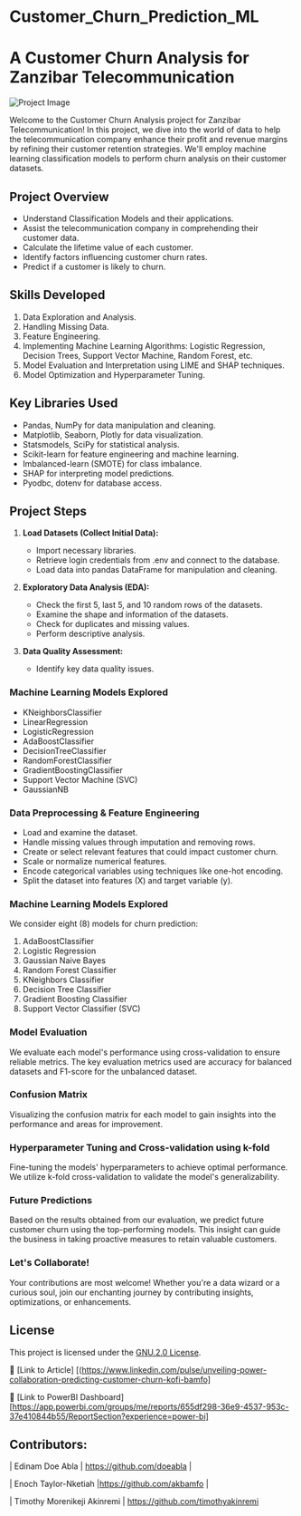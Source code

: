 # Customer_Churn_Prediction_ML
# A Customer Churn Analysis for Zanzibar Telecommunication

![Project Image](project_image.png) <!-- Replace with an image relevant to your project -->

Welcome to the Customer Churn Analysis project for Zanzibar Telecommunication! In this project, we dive into the world of data to help the telecommunication company enhance their profit and revenue margins by refining their customer retention strategies. We'll employ machine learning classification models to perform churn analysis on their customer datasets.

## Project Overview
- Understand Classification Models and their applications.
- Assist the telecommunication company in comprehending their customer data.
- Calculate the lifetime value of each customer.
- Identify factors influencing customer churn rates.
- Predict if a customer is likely to churn.

## Skills Developed
1. Data Exploration and Analysis.
2. Handling Missing Data.
3. Feature Engineering.
4. Implementing Machine Learning Algorithms: Logistic Regression, Decision Trees, Support Vector Machine, Random Forest, etc.
5. Model Evaluation and Interpretation using LIME and SHAP techniques.
6. Model Optimization and Hyperparameter Tuning.

## Key Libraries Used
- Pandas, NumPy for data manipulation and cleaning.
- Matplotlib, Seaborn, Plotly for data visualization.
- Statsmodels, SciPy for statistical analysis.
- Scikit-learn for feature engineering and machine learning.
- Imbalanced-learn (SMOTE) for class imbalance.
- SHAP for interpreting model predictions.
- Pyodbc, dotenv for database access.

## Project Steps
1. **Load Datasets (Collect Initial Data):**
   - Import necessary libraries.
   - Retrieve login credentials from .env and connect to the database.
   - Load data into pandas DataFrame for manipulation and cleaning.

2. **Exploratory Data Analysis (EDA):**
   - Check the first 5, last 5, and 10 random rows of the datasets.
   - Examine the shape and information of the datasets.
   - Check for duplicates and missing values.
   - Perform descriptive analysis.

3. **Data Quality Assessment:**
   - Identify key data quality issues.


### Machine Learning Models Explored

- KNeighborsClassifier
- LinearRegression
- LogisticRegression
- AdaBoostClassifier
- DecisionTreeClassifier
- RandomForestClassifier
- GradientBoostingClassifier
- Support Vector Machine (SVC)
- GaussianNB

### Data Preprocessing & Feature Engineering

- Load and examine the dataset.
- Handle missing values through imputation and removing rows.
- Create or select relevant features that could impact customer churn.
- Scale or normalize numerical features.
- Encode categorical variables using techniques like one-hot encoding.
- Split the dataset into features (X) and target variable (y).

### Machine Learning Models Explored
We consider eight (8) models for churn prediction:
1. AdaBoostClassifier
2. Logistic Regression
3. Gaussian Naive Bayes
4. Random Forest Classifier
5. KNeighbors Classifier
6. Decision Tree Classifier
7. Gradient Boosting Classifier
8. Support Vector Classifier (SVC)

### Model Evaluation
We evaluate each model's performance using cross-validation to ensure reliable metrics. The key evaluation metrics used are accuracy for balanced datasets and F1-score for the unbalanced dataset.

### Confusion Matrix
Visualizing the confusion matrix for each model to gain insights into the performance and areas for improvement.

### Hyperparameter Tuning and Cross-validation using k-fold
Fine-tuning the models' hyperparameters to achieve optimal performance. We utilize k-fold cross-validation to validate the model's generalizability.

### Future Predictions
Based on the results obtained from our evaluation, we predict future customer churn using the top-performing models. This insight can guide the business in taking proactive measures to retain valuable customers.

### Let's Collaborate!
Your contributions are most welcome! Whether you're a data wizard or a curious soul, join our enchanting journey by contributing insights, optimizations, or enhancements.


## License
This project is licensed under the [GNU.2.0 License](LICENSE).

🔗 [Link to Article] [(https://www.linkedin.com/pulse/unveiling-power-collaboration-predicting-customer-churn-kofi-bamfo]

🔗 [Link to PowerBI Dashboard] [https://app.powerbi.com/groups/me/reports/655df298-36e9-4537-953c-37e410844b55/ReportSection?experience=power-bi] 

## Contributors: 
| Edinam Doe Abla | https://github.com/doeabla |

| Enoch Taylor-Nketiah |https://github.com/akbamfo |

| Timothy Morenikeji Akinremi | https://github.com/timothyakinremi
